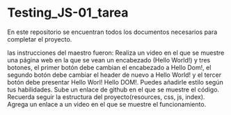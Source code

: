 # Testing_JS-01_tarea

En este repositorio se encuentran todos los documentos necesarios para completar el proyecto.

las instrucciones del maestro fueron:
Realiza un video en el que se muestre una página web en la que se vean un encabezado (Hello World!) y tres botones, el primer botón debe cambian el encabezado a Hello Dom!, el segundo botón debe cambiar el header de nuevo a Hello World! y el tercer botón debe presentar Hello Worl! Hello DOM!. Puedes añadirle estilo según tus habilidades.
Sube un enlace de github en el que se muestre el código. Recuerda seguir la estructura del proyecto(resources, css, js, index). Agrega un enlace a un video en el que se muestre el funcionamiento.
